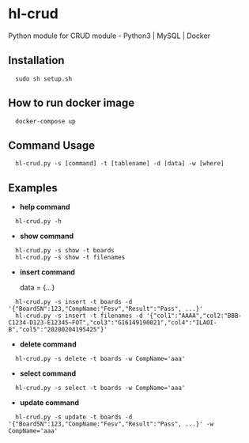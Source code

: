 # hl-crud
Python module for CRUD module - Python3 | MySQL | Docker

## Installation
  ~~~
    sudo sh setup.sh
  ~~~

## How to run docker image
  ~~~
    docker-compose up
  ~~~

## Command Usage
  ~~~
    hl-crud.py -s [command] -t [tablename] -d [data] -w [where]
  ~~~

## Examples
  - **help command**<p>
  ~~~
    hl-crud.py -h
  ~~~
  - **show command**<p>
  ~~~
    hl-crud.py -s show -t boards
    hl-crud.py -s show -t filenames
  ~~~
  - **insert command**<p>
  data = {...}
  ~~~
    hl-crud.py -s insert -t boards -d '{"BoardSN":123,"CompName:"Fesv","Result":"Pass", ...}'
    hl-crud.py -s insert -t filenames -d '{"col1":"AAAA","col2:"BBB-C1234-D123-E12345~FOT","col3":"G16149190021","col4":"ILAOI-B","col5":"20200204195425"}'
  ~~~
  - **delete command**<p>
  ~~~
    hl-crud.py -s delete -t boards -w CompName='aaa'
  ~~~
  - **select command**<p>
  ~~~
    hl-crud.py -s select -t boards -w CompName='aaa'
  ~~~
  - **update command**<p>
  ~~~
    hl-crud.py -s update -t boards -d '{"BoardSN":123,"CompName:"Fesv","Result":"Pass", ...}' -w CompName='aaa'
  ~~~

  
